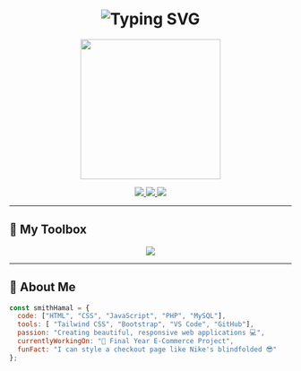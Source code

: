 <!-- README.md for GitHub Profile -->

<h1 align="center">
  <img src="https://readme-typing-svg.demolab.com?font=Fira+Code&pause=1000&color=F75C7E&width=435&lines=Hey+there!+I'm+Smith+Hamal+%F0%9F%91%8B;Full+Stack+Developer+%F0%9F%9A%80;Passionate+about+code+%E2%9C%A8;Let's+build+something+amazing!" alt="Typing SVG" />
</h1>

<p align="center">
  <img src="https://media.giphy.com/media/qgQUggAC3Pfv687qPC/giphy.gif" width="250" />
</p>

<p align="center">
  <a href="https://smithhamal.com.np" target="_blank">
    <img src="https://img.shields.io/badge/🌐 Portfolio-%23FFDD57.svg?&style=for-the-badge&logo=vercel&logoColor=black" />
  </a>
  <a href="https://linkedin.com/in/smithhamal" target="_blank">
    <img src="https://img.shields.io/badge/🔗 LinkedIn-%230077B5.svg?&style=for-the-badge&logo=linkedin&logoColor=white" />
  </a>
  <a href="mailto:smithhamal001@gmail.com">
    <img src="https://img.shields.io/badge/📩 Gmail-%23D14836.svg?&style=for-the-badge&logo=gmail&logoColor=white" />
  </a>
</p>

---

## 🧰 My Toolbox
<p align="center">
  <img src="https://skillicons.dev/icons?i=html,css,js,php,mysql,github,vscode,bootstrap" />
</p>

---

## 🚀 About Me
```js
const smithHamal = {
  code: ["HTML", "CSS", "JavaScript", "PHP", "MySQL"],
  tools: [ "Tailwind CSS", "Bootstrap", "VS Code", "GitHub"],
  passion: "Creating beautiful, responsive web applications 💻",
  currentlyWorkingOn: "🚀 Final Year E-Commerce Project",
  funFact: "I can style a checkout page like Nike's blindfolded 😎"
};
